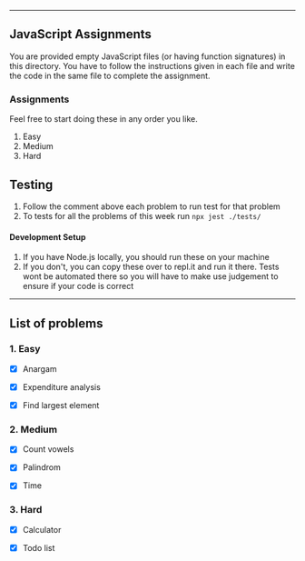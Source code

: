 ___
## JavaScript Assignments

You are provided empty JavaScript files (or having function signatures) in this directory. 
You have to follow the instructions given in each file and write the code in the same file to complete the assignment.

### Assignments
Feel free to start doing these in any order you like.
1. Easy
2. Medium
3. Hard

## Testing
1. Follow the comment above each problem to run test for that problem
3. To tests for all the problems of this week run ```npx jest ./tests/```

#### Development Setup
1. If you have Node.js locally, you should run these on your machine 
2. If you don't, you can copy these over to repl.it and run it there. Tests wont be automated there so you will have to make use judgement to ensure if your code is correct

___

## List of problems
### 1. Easy
- [x] Anargam

- [x] Expenditure analysis

- [x] Find largest element

### 2. Medium
- [x] Count vowels

- [x] Palindrom

- [x] Time

### 3. Hard
- [x] Calculator

- [x] Todo list
